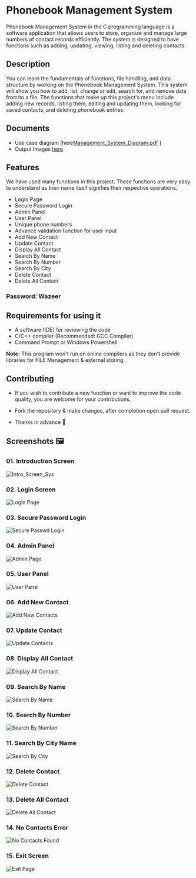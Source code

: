 
# Phonebook Management System

Phonebook Management System in the C programming language is a software application that allows users to store, organize and manage large numbers of contact records efficiently. The system is designed to have functions such as adding, updating, viewing, listing and deleting contacts.

## Description

You can learn the fundamentals of functions, file handling, and data 
structure by working on the Phonebook Management System. 
This system will show you how to add, list, change or edit, search for, and 
remove data from/to a file. The functions that make up this project's menu 
include adding new records, listing them, editing and updating them, looking 
for saved contacts, and deleting phonebook entries.

## Documents 

- Use case diagram [here[Management_System_Diagram.pdf](https://github.com/Uliwazeer/Management_System/files/14731583/Management_System_Diagram.pdf)
]
- Output Images [here](/Images/)

## Features 

We have used many functions in this project. These functions are very easy to understand as their name itself signifies their respective operations.

- Login Page
- Secure Password Login
- Admin Panel
- User Panel
- Unique phone numbers
- Advance validation function for user input 
- Add New Contact
- Update Contact
- Display All Contact
- Search By Name
- Search By Number
- Search By City 
- Delete Contact
- Delete All Contact

### **Password: Wazeer**

## Requirements for using it

- A software (IDE) for reviewing the code
- C/C++ compiler (Recommended: GCC Compiler)
- Command Prompt or Windows Powershell 

**Note:** This program won't run on online compilers as they don't provide libraries for FILE Management & external storing.

## Contributing 

- If you wish to contribute a new function or want to improve the code quality, you are welcome for your contributions. 

- Fork the repository & make changes, after completion open pull request.

- Thanks in advance 💛 

## Screenshots 🖼️

### 01. Introduction Screen 
![Intro_Screen_Sys](https://github.com/Uliwazeer/Management_System/assets/84068430/1669149a-bc3c-4f10-a7ee-6e705c9d79ed)


### 02. Login Screen 

![Login Page](https://github.com/Uliwazeer/Management_System/assets/84068430/9ae5c490-30df-4db6-b777-4e2efbacd6ba)

### 03. Secure Password Login
![Secure Passwd Login](https://github.com/Uliwazeer/Management_System/assets/84068430/fee09e21-3a5b-4518-a8aa-b57e2f6b3abf)


### 04. Admin Panel
![Admin Page](https://github.com/Uliwazeer/Management_System/assets/84068430/82d3fd0b-72ba-4788-8a49-536511b041f9)


### 05. User Panel

![User Panel](https://github.com/Uliwazeer/Management_System/assets/84068430/1fb59f8b-3670-4672-8673-7e4ea1620d19)


### 06. Add New Contact
![Add New Contacts](https://github.com/Uliwazeer/Management_System/assets/84068430/8ca0d809-55e9-4320-a5a2-b7a16eb76dc9)


### 07. Update Contact
![Update Contacts](https://github.com/Uliwazeer/Management_System/assets/84068430/02e790bc-0bc3-432f-acbc-856fb4c3b307)


### 08. Display All Contact
![Display All Contact](https://github.com/Uliwazeer/Management_System/assets/84068430/fff884e2-9dda-4491-896d-b908ed4c0d30)



### 09. Search By Name

![Search By Name](https://github.com/Uliwazeer/Management_System/assets/84068430/6b460c2f-49b5-4752-b7b3-74f9c0ae48e4)

### 10. Search By Number

![Search By Number](https://github.com/Uliwazeer/Management_System/assets/84068430/82687ed4-baae-4c89-90b0-3858a418ec61)

### 11. Search By City Name 
![Search By City](https://github.com/Uliwazeer/Management_System/assets/84068430/19fee020-4732-4e82-ac6b-2efebbd60712)


### 12. Delete Contact

![Delete Contact](https://github.com/Uliwazeer/Management_System/assets/84068430/04382d76-e02d-40bb-be9e-7a4c11e2f434)

### 13. Delete All Contact
![Delete All Contact](https://github.com/Uliwazeer/Management_System/assets/84068430/ed2f5dab-922c-46bd-9477-651ffc9a2fa7)


### 14. No Contacts Error 

![No Contacts Found](https://github.com/Uliwazeer/Management_System/assets/84068430/7356a093-93d4-48d3-abf9-31cabd5a09e6)


### 15. Exit Screen 
![Exit Page](https://github.com/Uliwazeer/Management_System/assets/84068430/13eb92bd-f4b2-4405-92f3-9474dc7500e4)


